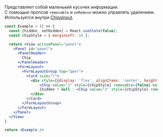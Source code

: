 Представляет собой маленький кусочек информации.  
С помощью пропсов `removable` и `onRemove` можно управлять удалением.  
Используется внутри [ChipsInput](https://vkcom.github.io/vkui-styleguide/#!/ChipsInput).

```jsx
const Example = () => {
  const [hidden, setHidden] = React.useState(false);
  const chipStyle = { marginLeft: 10 };

  return <View activePanel="panel">
    <Panel id="panel">
      <PanelHeader>
        Chip
      </PanelHeader>
      <FormLayout>
        <FormLayoutGroup top="Цвет">
          <Card size="l">
            <div style={{display: 'flex', alignItems: 'center', height: 44, }}>
                <Chip value="1" style={chipStyle} removable={false} before={<Avatar size={20} src={"data:image/png;base64,iVBORw0KGgoAAAANSUhEUgAAAAEAAAABCAYAAAAfFcSJAAAADUlEQVR42mNkYPhfDwAChwGA60e6kgAAAABJRU5ErkJggg=="}/>}>Синий</Chip>
                {hidden ? null : <Chip value="2" style={chipStyle} removable={true} onRemove={() => setHidden(true)} before={<Avatar size={20}src={"data:image/png;base64,iVBORw0KGgoAAAANSUhEUgAAAAEAAAABCAQAAAC1HAwCAAAAC0lEQVR42mNkqAcAAIUAgUW0RjgAAAAASUVORK5CYII="}/>}>Серый</Chip>}
            </div>
          </Card>
        </FormLayoutGroup>
      </FormLayout>
    </Panel>
  </View>
}

return <Example />
```
